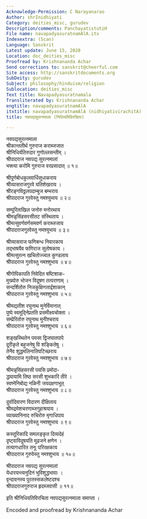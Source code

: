 ```yaml
---
Acknowledge-Permission: C Narayanarao
Author: shrInidhiyati
Category: deities_misc, gurudev
Description/comments: PanchayatistutiH
File name: navapadyasuratnamAlA.itx
Indexextra: (Scan)
Language: Sanskrit
Latest update: June 15, 2020
Location: doc_deities_misc
Proofread by: Krishnananda Achar
Send corrections to: sanskrit@cheerful.com
Site access: http://sanskritdocuments.org
SubDeity: gurudev
Subject: philosophy/hinduism/religion
Sublocation: deities_misc
Text title: Navapadyasuratnamala
Transliterated by: Krishnananda Achar
engtitle: navapadyasuratnamAlA
itxtitle: navapadyasuratnamAlA (nidhiyativirachitA)
title: नवपद्यसुरत्नमाला (निधियतिविरचिता)

---
```

  
 नवपद्यसुरत्नमाला   
श्रीकान्ततीर्थ गुरुराज कराब्जजात  
     श्रीनिधिर्यतिरुदार गुणोल्लसन्तीम् ।  
श्रीपादराज नवपद्य सुरत्नमालां  
     भक्त्या करोमि गुरुराज वरप्रसादात् ॥ १॥  
  
श्रीपूर्णबोधकुलवार्धिसुधाकराय  
     श्रीव्यासराजगुरवे यतिशेखराय ।  
श्रीरङ्गविठ्ठलपदाम्बुज बम्भराय  
     श्रीपादराज गुरवेस्तु नमश्युभाय ॥ २॥  
  
सम्पूरिताखिल जनोरु मनोरथाय  
     श्रीमन्नृसिंहसरसीतट संस्थिताय ।  
श्रीमत्सुवर्णवर्णसमवर्ण कराब्जजाय  
     श्रीपादराजगुरवेस्तु नमश्युभाय ॥ ३॥  
  
श्रीव्यासराज फणिबन्ध निवारकाय  
     तद्भाषयैव फणिराज सुतोषकाय ।  
श्रीमत्सुरत्न खचितोज्ज्वल कुण्डलाय  
     श्रीपादराज गुरवेस्तु नमश्शुभाय ॥ ४॥  
  
श्रीगोपिकापति निवेदित षष्टिशाक-  
     मुख्योरु भोजन विदूषण तत्पराणाम् ।  
सन्दर्शितोरु निजकुक्षिगतार्द्रशाकान्  
     श्रीपादराज गुरवेस्तु नमश्शुभाय ॥ ५॥  
  
श्रीमद्यतीश रघुनाथ मुनेर्विमानात्  
     पुष्पे स्वमूर्द्निप्रतति प्रसमीक्ष्यचोक्ता ।  
सम्प्रेरितोरु रघुनाथ मुनीश्चराय  
     श्रीपादराज गुरवेस्तु नमश्शुभाय ॥ ६॥  
  
शङ्खस्थितेन पयसा द्विजघातपापे  
     दूरीकृते बहुजनेषु वि शङ्कितेषु ।  
तेनैव शुद्धमलिनातिपटिच्छराय  
     श्रीपादराज गुरवेस्तु नमश्शुभाय ॥ ७॥  
  
श्रीमन्नृसिंहसरसी पयसि प्रमोदा-  
     द्ध्यायामि तिष्ठ सरसी शुभकारि तीरे ।  
स्वष्नेनिबोद्य नळिनी जयदक्षगाभूत्  
     श्रीपादराज गुरवेस्तु नमश्शुभाय ॥ ८॥  
  
दुर्वादिवारण विदारण दीक्षिताय  
     श्रीमद्रमेशचरणाब्जगुहाश्रयाय ।  
व्याख्यानिनाद रुचिरोरु मृगाधिपाय  
     श्रीपादराज गुरवेस्तु नमश्शुभाय ॥ ९॥  
  
कस्तूरिकादि समलङ्कृत दिव्यदेहं  
     दृष्ट्वाविदूषयति मूढजने क्षणेन ।  
तत्यागधारित तनूः परिरक्षकाय  
     श्रीपादराज गुरुवेस्तु नमश्शुभाय ॥ १०॥  
  
श्रीपादराज नवपद्य सुरत्नमालां  
     येधारयन्त्यनुदिनं भुविशुद्धभावाः ।  
वृन्दावनस्य पुरतस्सकलेष्टदश्च  
     श्रीपादराजगुरुराज हृदब्जवासी ॥ ११॥  
  
इति श्रीनिधियतिविरचिता नवपद्यसुरत्नमाला समाप्ता ।  
  
Encoded and proofread by Krishnananda Achar   
  
